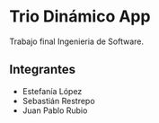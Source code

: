 # Trio Dinámico App

Trabajo final Ingenieria de Software.

## Integrantes
- Estefanía López
- Sebastián Restrepo 
- Juan Pablo Rubio

